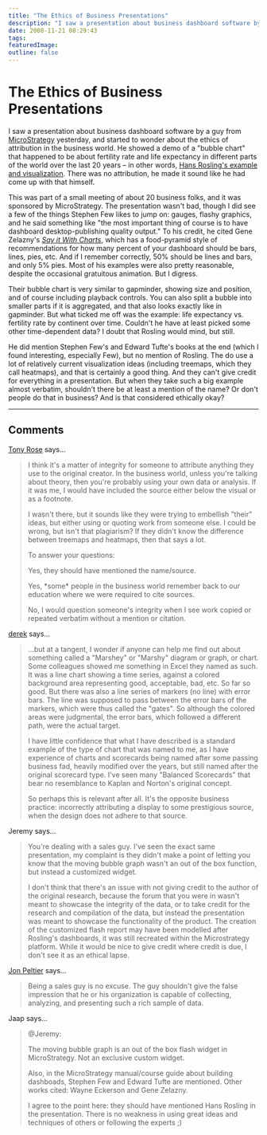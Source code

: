 ```yaml
---
title: "The Ethics of Business Presentations"
description: "I saw a presentation about business dashboard software by a guy from MicroStrategy yesterday, and started to wonder about the ethics of attribution in the business world. He showed a demo of a \"bubble chart\" that happened to be about fertility rate and life expectancy in different parts of the world over the last 20 years &ndash; in other words, Hans Rosling's example and visualization. There was no attribution, he made it sound like he had come up with that himself."
date: 2008-11-21 08:29:43
tags: 
featuredImage: 
outline: false
---
```


# The Ethics of Business Presentations

I saw a presentation about business dashboard software by a guy from <a href="http://www.microstrategy.com/">MicroStrategy</a> yesterday, and started to wonder about the ethics of attribution in the business world. He showed a demo of a "bubble chart" that happened to be about fertility rate and life expectancy in different parts of the world over the last 20 years &ndash; in other words, <a href="http://www.ted.com/index.php/talks/hans_rosling_shows_the_best_stats_you_ve_ever_seen.html">Hans Rosling's example and visualization</a>. There was no attribution, he made it sound like he had come up with that himself.

This was part of a small meeting of about 20 business folks, and it was sponsored by MicroStrategy. The presentation wasn't bad, though I did see a few of the things Stephen Few likes to jump on: gauges, flashy graphics, and he said something like "the most important thing of course is to have dashboard desktop-publishing quality output." To his credit, he cited Gene Zelazny's <a href="http://www.amazon.com/Say-Charts-Executives-Visual-Communication/dp/007136997X"><em>Say it With Charts</em></a>, which has a food-pyramid style of recommendations for how many percent of your dashboard should be bars, lines, pies, etc. And if I remember correctly, 50% should be lines and bars, and only 5% pies. Most of his examples were also pretty reasonable, despite the occasional gratuitous animation. But I digress.

Their bubble chart is very similar to gapminder, showing size and position, and of course including playback controls. You can also split a bubble into smaller parts if it is aggregated, and that also looks exactly like in gapminder. But what ticked me off was the example: life expectancy vs. fertility rate by continent over time. Couldn't he have at least picked some other time-dependent data? I doubt that Rosling would mind, but still.

He did mention Stephen Few's and Edward Tufte's books at the end (which I found interesting, especially Few), but no mention of Rosling. The do use a lot of relatively current visualization ideas (including treemaps, which they call heatmaps), and that is certainly a good thing. And they can't give credit for everything in a presentation. But when they take such a big example almost verbatim, shouldn't there be at least a mention of the name? Or don't people do that in business? And is that considered ethically okay?


<PostedBy />


<aside class="comments">

---
## Comments

<a href="http://supportanalytics.com/blog" rel="nofollow noopener" target="_blank">Tony Rose</a> says…
>	<p>I think it's a matter of integrity for someone to attribute anything they use to the original creator.  In the business world, unless you're talking about theory, then you're probably using your own data or analysis.  If it was me, I would have included the source either below the visual or as a footnote. </p>
>	<p>I wasn't there, but it sounds like they were trying to embellish "their" ideas, but either using or quoting work from someone else.  I could be wrong, but isn't that plagiarism?  If they didn't know the difference between treemaps and heatmaps, then that says a lot.</p>
>	<p>To answer your questions:</p>
>	<p>Yes, they should have mentioned the name/source.</p>
>	<p>Yes, *some* people in the business world remember back to our education where we were required to cite sources.</p>
>	<p>No, I would question someone's integrity when I see work copied or repeated verbatim without a mention or citation.</p>

<a href="http://i-ocean.blogspot.com/" rel="nofollow noopener" target="_blank">derek</a> says…
>	<p>...but at a tangent, I wonder if anyone can help me find out about something called a "Marshey" or "Marshy" diagram or graph, or chart. Some colleagues showed me something in Excel they named as such. It was a line chart showing a time series, against a colored background area representing good, acceptable, bad, etc.  So far so good.  But there was also a line series of markers (no line) with error bars. The line was supposed to pass between the error bars of the markers, which were thus called the "gates".  So although the colored areas were judgmental, the error bars, which followed a different path, were the actual target.</p>
>	<p>I have little confidence that what I have described is a standard example of the type of chart that was named to me, as I have experience of charts and scorecards being named after some passing business fad, heavily modified over the years, but still named after the original scorecard type.  I've seen many "Balanced Scorecards" that bear no resemblance to Kaplan and Norton's original concept.</p>
>	<p>So perhaps this is relevant after all.  It's the opposite business practice: incorrectly attributing a display to some prestigious source, when the design does not adhere to that source.</p>

Jeremy says…
>	<p>You're dealing with a sales guy.  I've seen the exact same presentation, my complaint is they didn't make a point of letting you know that the moving bubble graph wasn't an out of the box function, but instead a customized widget.</p>
>	<p>I don't think that there's an issue with not giving credit to the author of the original research, because the forum that you were in wasn't meant to showcase the integrity of the data, or to take credit for the research and compilation of the data, but instead the presentation was meant to showcase the functionality of the product.  The creation of the customized flash report may have been modelled after Rosling's dashboards, it was still recreated within the Microstrategy platform.  While it would be nice to give credit where credit is due, I don't see it as an ethical lapse.</p>

<a href="http://PeltierTech.com/WordPress/" rel="nofollow noopener" target="_blank">Jon Peltier</a> says…
>	<p>Being a sales guy is no excuse. The guy shouldn't give the false impression that he or his organization is capable of collecting, analyzing, and presenting such a rich sample of data.</p>

Jaap says…
>	<p>@Jeremy:</p>
>	<p>The moving bubble graph is an out of the box flash widget in MicroStrategy. Not an exclusive custom widget.</p>
>	<p> </p>
>	<p>Also, in the MicroStrategy manual/course guide about building dashboads, Stephen Few and Edward Tufte are mentioned. Other works cited: Wayne Eckerson and Gene Zelazny.</p>
>	<p>I agree to the point here: they should have mentioned Hans Rosling in the presentation. There is no weakness in using great ideas and techniques of others or following the experts ;)</p>

</aside>


